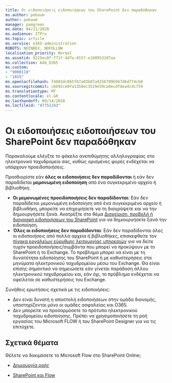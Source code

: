 ```yaml
---
title: Οι ειδοποιήσεις ειδοποιήσεων του SharePoint δεν παραδόθηκαν
ms.author: pebaum
author: pebaum
manager: pamgreen
ms.date: 04/21/2020
ms.audience: ITPro
ms.topic: article
ms.service: o365-administration
ROBOTS: NOINDEX, NOFOLLOW
localization_priority: Normal
ms.assetid: 9225ec0f-771f-4d7a-8157-e188953107aa
ms.collection: Adm_O365
ms.custom:
- "9000118"
- "1655"
ms.openlocfilehash: f4002dc865fb7a03b07a9256709b947d6d774cb0
ms.sourcegitcommit: c6692ce0fa1358ec3529e59ca0ecdfdea4cdc759
ms.translationtype: MT
ms.contentlocale: el-GR
ms.lasthandoff: 09/14/2020
ms.locfileid: "47751243"
---
```

# <a name="sharepoint-alert-notifications-not-delivered"></a>Οι ειδοποιήσεις ειδοποιήσεων του SharePoint δεν παραδόθηκαν

Παρακαλούμε ελέγξτε το φάκελο ανεπιθύμητης αλληλογραφίας στο ηλεκτρονικό ταχυδρομείο σας, καθώς ορισμένες φορές ενδέχεται να υπάρχουν προειδοποιήσεις.

Προσδιορίστε εάν **όλες οι ειδοποιήσεις δεν παραδίδονται** ή εάν δεν παραδίδεται **μεμονωμένη ειδοποίηση** από ένα συγκεκριμένο αρχείο ή βιβλιοθήκη.

- **Οι μεμονωμένες προειδοποιήσεις δεν παραδίδονται**: Εάν δεν παραδίδεται μεμονωμένη ειδοποίηση από ένα συγκεκριμένο αρχείο ή βιβλιοθήκη, μπορείτε να επιχειρήσετε να τη διαγράψετε και να την δημιουργήσετε ξανά. Ανατρέξτε στο θέμα [Διαχείριση, προβολή ή διαγραφή ειδοποιήσεων του SharePoint](https://support.office.com/article/manage-view-or-delete-sharepoint-alerts-99dfb19c-9a90-4a8c-aba1-aa8c8afb0de2) για να δημιουργήσετε ξανά την ειδοποίηση.
- **Όλες οι ειδοποιήσεις δεν παραδίδονται**: Εάν δεν παραδίδονται όλες οι ειδοποιήσεις από πολλά αρχεία ή βιβλιοθήκες, επισκεφθείτε τον [πίνακα εργαλείων εύρυθμης λειτουργίας υπηρεσιών](https://admin.microsoft.com/AdminPortal/Home#/servicehealth) για να δείτε τυχόν προειδοποιήσεις/συμβάντα που μπορεί να προκύψουν με το SharePoint ή το Exchange. Το πρόβλημα μπορεί να είναι με τη δυνατότητα ειδοποίησης του SharePoint ή με καθυστερήσεις στα μηνύματα ηλεκτρονικού ταχυδρομείου μέσω του Exchange. Θα είναι επίσης σημαντικό να σημειώσετε εάν γίνεται παράδοση άλλου ηλεκτρονικού ταχυδρομείου και, εάν όχι, το πρόβλημα ενδέχεται να οφείλεται σε καθυστερήσεις του Exchange.

Συνήθεις ερωτήσεις σχετικά με τις ειδοποιήσεις:

- Δεν είναι δυνατή η αποστολή ειδοποιήσεων στην ομάδα διανομής, υποστηρίζονται μόνο οι ομάδες ασφαλείας και O365.
- Δεν μπορείτε να προσαρμόσετε τα πρότυπα ηλεκτρονικού ταχυδρομείου ειδοποίησης. Πρέπει να χρησιμοποιήσετε τη ροή εργασίας του Microsoft FLOW ή του SharePoint Designer για να τις επιτύχετε.

## <a name="related-topics"></a>Σχετικά θέματα

Θέλετε να δοκιμάσετε το Microsoft Flow στο SharePoint Online;

- [Δημιουργία ροής](https://support.office.com/article/a9c3e03b-0654-46af-a254-20252e580d01)

- [SharePoint και Flow](https://flow.microsoft.com//blog/sharepoint-and-flow/)
